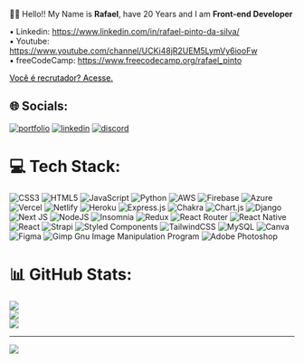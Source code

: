 

  


<!-- next -->
👋🏻 Hello!! My Name is **Rafael**, have 20 Years and I am **Front-end Developer**


▪️ Linkedin: <a target="blank" href="https://www.linkedin.com/in/rafael-pinto-da-silva/" style="color:black"> 
  https://www.linkedin.com/in/rafael-pinto-da-silva/
  </a>
  </br>
▪️ Youtube: <a target="blank" href="https://www.youtube.com/channel/UCKi48jR2UEM5LymVy6iooFw" style="color:black"> 
https://www.youtube.com/channel/UCKi48jR2UEM5LymVy6iooFw  </a>
  </br>
  ▪️ freeCodeCamp: <a target="blank" href="https://www.freecodecamp.org/rafael_pinto" style="color:black"> 
https://www.freecodecamp.org/rafael_pinto  </a>
 
<div>
  <a target="blank" href="https://torecruiter.netlify.app/" style="color:black"> Você é recrutador? Acesse. 
  </a>
</div>



## 🌐 Socials:
[![portfolio](https://img.shields.io/badge/my_portfolio-000?style=for-the-badge&logo=ko-fi&logoColor=white)](https://rafaelpds.netlify.app/)
[![linkedin](https://img.shields.io/badge/linkedin-0A66C2?style=for-the-badge&logo=linkedin&logoColor=white)](https://www.linkedin.com/in/rafael-pds/)
[![discord](https://img.shields.io/badge/Discord-7289DA?style=for-the-badge&logo=discord&logoColor=white)](https://discordapp.com/users/Rafael_pds#6598)



# 💻 Tech Stack:
![CSS3](https://img.shields.io/badge/css3-%231572B6.svg?style=for-the-badge&logo=css3&logoColor=white) ![HTML5](https://img.shields.io/badge/html5-%23E34F26.svg?style=for-the-badge&logo=html5&logoColor=white) ![JavaScript](https://img.shields.io/badge/javascript-%23323330.svg?style=for-the-badge&logo=javascript&logoColor=%23F7DF1E) ![Python](https://img.shields.io/badge/python-3670A0?style=for-the-badge&logo=python&logoColor=ffdd54) ![AWS](https://img.shields.io/badge/AWS-%23FF9900.svg?style=for-the-badge&logo=amazon-aws&logoColor=white) ![Firebase](https://img.shields.io/badge/firebase-%23039BE5.svg?style=for-the-badge&logo=firebase) ![Azure](https://img.shields.io/badge/azure-%230072C6.svg?style=for-the-badge&logo=azure-devops&logoColor=white) ![Vercel](https://img.shields.io/badge/vercel-%23000000.svg?style=for-the-badge&logo=vercel&logoColor=white) ![Netlify](https://img.shields.io/badge/netlify-%23000000.svg?style=for-the-badge&logo=netlify&logoColor=#00C7B7) ![Heroku](https://img.shields.io/badge/heroku-%23430098.svg?style=for-the-badge&logo=heroku&logoColor=white) ![Express.js](https://img.shields.io/badge/express.js-%23404d59.svg?style=for-the-badge&logo=express&logoColor=%2361DAFB) ![Chakra](https://img.shields.io/badge/chakra-%234ED1C5.svg?style=for-the-badge&logo=chakraui&logoColor=white) ![Chart.js](https://img.shields.io/badge/chart.js-F5788D.svg?style=for-the-badge&logo=chart.js&logoColor=white) ![Django](https://img.shields.io/badge/django-%23092E20.svg?style=for-the-badge&logo=django&logoColor=white) ![Next JS](https://img.shields.io/badge/Next-black?style=for-the-badge&logo=next.js&logoColor=white) ![NodeJS](https://img.shields.io/badge/node.js-6DA55F?style=for-the-badge&logo=node.js&logoColor=white) ![Insomnia](https://img.shields.io/badge/Insomnia-black?style=for-the-badge&logo=insomnia&logoColor=5849BE) ![Redux](https://img.shields.io/badge/redux-%23593d88.svg?style=for-the-badge&logo=redux&logoColor=white) ![React Router](https://img.shields.io/badge/React_Router-CA4245?style=for-the-badge&logo=react-router&logoColor=white) ![React Native](https://img.shields.io/badge/react_native-%2320232a.svg?style=for-the-badge&logo=react&logoColor=%2361DAFB) ![React](https://img.shields.io/badge/react-%2320232a.svg?style=for-the-badge&logo=react&logoColor=%2361DAFB) ![Strapi](https://img.shields.io/badge/strapi-%232E7EEA.svg?style=for-the-badge&logo=strapi&logoColor=white) ![Styled Components](https://img.shields.io/badge/styled--components-DB7093?style=for-the-badge&logo=styled-components&logoColor=white) ![TailwindCSS](https://img.shields.io/badge/tailwindcss-%2338B2AC.svg?style=for-the-badge&logo=tailwind-css&logoColor=white) ![MySQL](https://img.shields.io/badge/mysql-%2300f.svg?style=for-the-badge&logo=mysql&logoColor=white) ![Canva](https://img.shields.io/badge/Canva-%2300C4CC.svg?style=for-the-badge&logo=Canva&logoColor=white) 	![Figma](https://img.shields.io/badge/figma-%23F24E1E.svg?style=for-the-badge&logo=figma&logoColor=white) ![Gimp Gnu Image Manipulation Program](https://img.shields.io/badge/Gimp-657D8B?style=for-the-badge&logo=gimp&logoColor=FFFFFF) ![Adobe Photoshop](https://img.shields.io/badge/adobephotoshop-%2331A8FF.svg?style=for-the-badge&logo=adobephotoshop&logoColor=white)
# 📊 GitHub Stats:
![](https://github-readme-stats.vercel.app/api?username=Rafael-doctom&theme=dark&hide_border=true&include_all_commits=false&count_private=false)<br/>
![](https://github-readme-streak-stats.herokuapp.com/?user=Rafael-doctom&theme=dark&hide_border=true)<br/>
![](https://github-readme-stats.vercel.app/api/top-langs/?username=Rafael-doctom&theme=dark&hide_border=true&include_all_commits=false&count_private=false&layout=compact)


---
<a target="blank" href="https://visitcount.itsvg.in">
  <img src="https://visitcount.itsvg.in/api?id=Rafael-doctom&label=Visualizac%C3%B5es%20de%20perfil&color=11&icon=0&pretty=true" />
</a>


